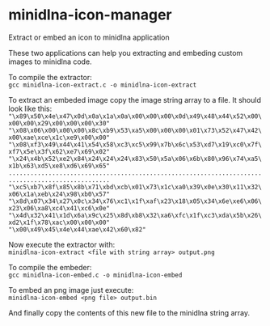 # minidlna-icon-manager
Extract or embed an icon to minidlna application

These two applications can help you extracting and embeding custom images to minidlna code.

To compile the extractor:<br>
`gcc minidlna-icon-extract.c -o minidlna-icon-extract`

To extract an embeded image copy the image string array to a file. It should look like this:<br>
`"\x89\x50\x4e\x47\x0d\x0a\x1a\x0a\x00\x00\x00\x0d\x49\x48\x44\x52\x00\x00\x00\x29\x00\x00\x00\x30"`<br>
`"\x08\x06\x00\x00\x00\x8c\xb9\x53\xa5\x00\x00\x00\x01\x73\x52\x47\x42\x00\xae\xce\x1c\xe9\x00\x00"`<br>
`"\x08\xf3\x49\x44\x41\x54\x58\xc3\xc5\x99\x7b\x6c\x53\xd7\x19\xc0\x7f\xf7\x5e\x3f\x62\xe7\x69\x02"`<br>
`"\x24\x4b\x52\xe2\x84\x24\x24\x24\x83\x50\x5a\x06\x6b\x80\x96\x74\xa5\x1b\x63\xd5\xe8\xd6\x69\x65"`<br>
`..................................................................................................`<br>
`"\xc5\xb7\x8f\x85\x8b\x71\xbd\xcb\x01\x73\x1c\xa0\x39\x0e\x30\x11\x32\x06\x1a\xeb\x24\x98\xb0\x57"`<br>
`"\x8d\x07\x34\x27\x0c\x34\x76\xc1\x1f\xaf\x23\x18\x05\x34\x6e\xe6\x06\x23\x06\xa8\xc4\x41\xc6\x0e"`<br>
`"\x4d\x32\x41\x1d\x6a\x9c\x25\x8d\xb8\x32\xa6\xfc\x1f\xc3\xda\x5b\x26\xd2\x1f\x78\xac\x00\x00\x00"`<br>
`"\x00\x49\x45\x4e\x44\xae\x42\x60\x82"`<br>

Now execute the extractor with:<br>
`minidlna-icon-extract <file with string array> output.png`<br>

To compile the embeder:<br>
`gcc minidlna-icon-embed.c -o minidlna-icon-embed`<br>

To embed an png image just execute:<br>
`minidlna-icon-embed <png file> output.bin`<br>

And finally copy the contents of this new file to the minidlna string array.
